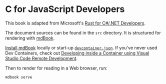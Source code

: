 # C for JavaScript Developers

This book is adapted from Microsoft's [Rust for C#/.NET Developers](https://github.com/microsoft/rust-for-dotnet-devs).

The document sources can be found in the `src` directory. It is structured for rendering with [mdBook].

[Install mdBook] locally or start-up [`devcontainer.json`]. If you've never used Dev Containers, check out [Developing inside a Container using Visual Studio Code Remote Development][vscode-dc].

Then to render for reading in a Web browser, run:

    mdbook serve

  [mdBook]: https://rust-lang.github.io/mdBook/
  [Install mdBook]: https://rust-lang.github.io/mdBook/guide/installation.html
  [`devcontainer.json`]: .devcontainer/devcontainer.json
  [vscode-dc]: https://code.visualstudio.com/docs/devcontainers/containers
